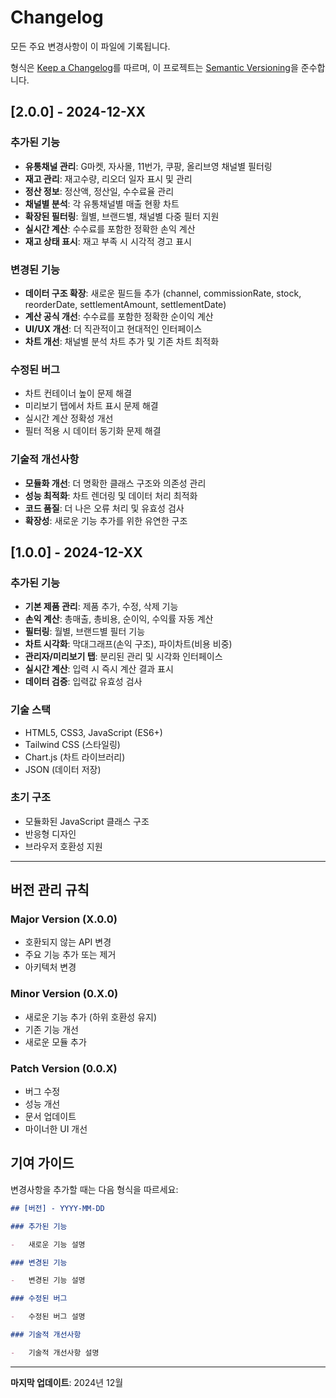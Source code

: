# Changelog

모든 주요 변경사항이 이 파일에 기록됩니다.

형식은 [Keep a Changelog](https://keepachangelog.com/ko/1.0.0/)를 따르며,
이 프로젝트는 [Semantic Versioning](https://semver.org/lang/ko/)을 준수합니다.

## [2.0.0] - 2024-12-XX

### 추가된 기능

-   **유통채널 관리**: G마켓, 자사몰, 11번가, 쿠팡, 올리브영 채널별 필터링
-   **재고 관리**: 재고수량, 리오더 일자 표시 및 관리
-   **정산 정보**: 정산액, 정산일, 수수료율 관리
-   **채널별 분석**: 각 유통채널별 매출 현황 차트
-   **확장된 필터링**: 월별, 브랜드별, 채널별 다중 필터 지원
-   **실시간 계산**: 수수료를 포함한 정확한 손익 계산
-   **재고 상태 표시**: 재고 부족 시 시각적 경고 표시

### 변경된 기능

-   **데이터 구조 확장**: 새로운 필드들 추가 (channel, commissionRate, stock, reorderDate, settlementAmount, settlementDate)
-   **계산 공식 개선**: 수수료를 포함한 정확한 순이익 계산
-   **UI/UX 개선**: 더 직관적이고 현대적인 인터페이스
-   **차트 개선**: 채널별 분석 차트 추가 및 기존 차트 최적화

### 수정된 버그

-   차트 컨테이너 높이 문제 해결
-   미리보기 탭에서 차트 표시 문제 해결
-   실시간 계산 정확성 개선
-   필터 적용 시 데이터 동기화 문제 해결

### 기술적 개선사항

-   **모듈화 개선**: 더 명확한 클래스 구조와 의존성 관리
-   **성능 최적화**: 차트 렌더링 및 데이터 처리 최적화
-   **코드 품질**: 더 나은 오류 처리 및 유효성 검사
-   **확장성**: 새로운 기능 추가를 위한 유연한 구조

## [1.0.0] - 2024-12-XX

### 추가된 기능

-   **기본 제품 관리**: 제품 추가, 수정, 삭제 기능
-   **손익 계산**: 총매출, 총비용, 순이익, 수익률 자동 계산
-   **필터링**: 월별, 브랜드별 필터 기능
-   **차트 시각화**: 막대그래프(손익 구조), 파이차트(비용 비중)
-   **관리자/미리보기 탭**: 분리된 관리 및 시각화 인터페이스
-   **실시간 계산**: 입력 시 즉시 계산 결과 표시
-   **데이터 검증**: 입력값 유효성 검사

### 기술 스택

-   HTML5, CSS3, JavaScript (ES6+)
-   Tailwind CSS (스타일링)
-   Chart.js (차트 라이브러리)
-   JSON (데이터 저장)

### 초기 구조

-   모듈화된 JavaScript 클래스 구조
-   반응형 디자인
-   브라우저 호환성 지원

---

## 버전 관리 규칙

### Major Version (X.0.0)

-   호환되지 않는 API 변경
-   주요 기능 추가 또는 제거
-   아키텍처 변경

### Minor Version (0.X.0)

-   새로운 기능 추가 (하위 호환성 유지)
-   기존 기능 개선
-   새로운 모듈 추가

### Patch Version (0.0.X)

-   버그 수정
-   성능 개선
-   문서 업데이트
-   마이너한 UI 개선

## 기여 가이드

변경사항을 추가할 때는 다음 형식을 따르세요:

```markdown
## [버전] - YYYY-MM-DD

### 추가된 기능

-   새로운 기능 설명

### 변경된 기능

-   변경된 기능 설명

### 수정된 버그

-   수정된 버그 설명

### 기술적 개선사항

-   기술적 개선사항 설명
```

---

**마지막 업데이트**: 2024년 12월

